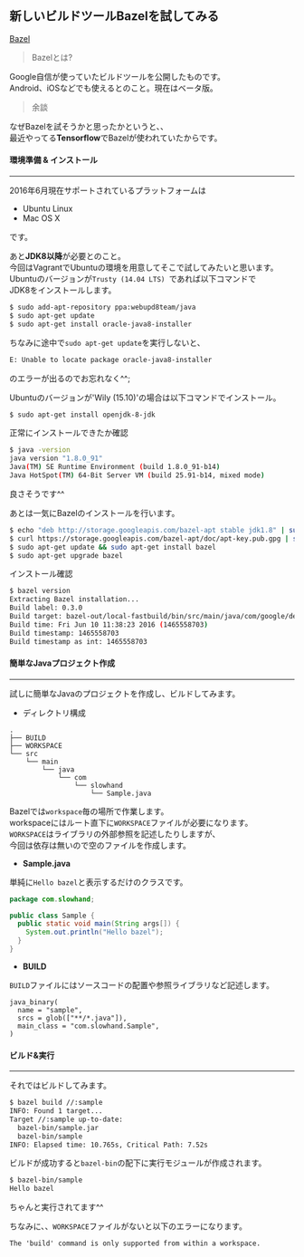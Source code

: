 ## 新しいビルドツールBazelを試してみる

[Bazel](http://www.bazel.io)


> Bazelとは?

Google自信が使っていたビルドツールを公開したものです。<br>
Android、iOSなどでも使えるとのこと。現在はベータ版。

> 余談

なぜBazelを試そうかと思ったかというと、、<br>
最近やってる**Tensorflow**でBazelが使われていたからです。

#### 環境準備 & インストール
***

2016年6月現在サポートされているプラットフォームは

* Ubuntu Linux
* Mac OS X

です。

あと**JDK8以降**が必要とのこと。<br>
今回はVagrantでUbuntuの環境を用意してそこで試してみたいと思います。<br>
Ubuntuのバージョンが`Trusty (14.04 LTS) `であれば以下コマンドで<br>
JDK8をインストールします。

```sh
$ sudo add-apt-repository ppa:webupd8team/java
$ sudo apt-get update
$ sudo apt-get install oracle-java8-installer
```
ちなみに途中で`sudo apt-get update`を実行しないと、<br>
```sh
E: Unable to locate package oracle-java8-installer
```
のエラーが出るのでお忘れなく^^;

Ubuntuのバージョンが'Wily (15.10)'の場合は以下コマンドでインストール。
```sh
$ sudo apt-get install openjdk-8-jdk
```

正常にインストールできたか確認
```sh
$ java -version
java version "1.8.0_91"
Java(TM) SE Runtime Environment (build 1.8.0_91-b14)
Java HotSpot(TM) 64-Bit Server VM (build 25.91-b14, mixed mode)
```
良さそうです^^

あとは一気にBazelのインストールを行います。
```sh
$ echo "deb http://storage.googleapis.com/bazel-apt stable jdk1.8" | sudo tee /etc/apt/sources.list.d/bazel.list
$ curl https://storage.googleapis.com/bazel-apt/doc/apt-key.pub.gpg | sudo apt-key add -
$ sudo apt-get update && sudo apt-get install bazel
$ sudo apt-get upgrade bazel
```

インストール確認
```sh
$ bazel version
Extracting Bazel installation...
Build label: 0.3.0
Build target: bazel-out/local-fastbuild/bin/src/main/java/com/google/devtools/build/lib/bazel/BazelServer_deploy.jar
Build time: Fri Jun 10 11:38:23 2016 (1465558703)
Build timestamp: 1465558703
Build timestamp as int: 1465558703
```

#### 簡単なJavaプロジェクト作成
***

試しに簡単なJavaのプロジェクトを作成し、ビルドしてみます。

* ディレクトリ構成

```
.
├── BUILD
├── WORKSPACE
└── src
    └── main
        └── java
            └── com
                └── slowhand
                    └── Sample.java
```

Bazelでは`workspace`毎の場所で作業します。<br>
workspaceにはルート直下に`WORKSPACE`ファイルが必要になります。<br>
`WORKSPACE`はライブラリの外部参照を記述したりしますが、<br>
今回は依存は無いので空のファイルを作成します。

* **Sample.java**

単純に`Hello bazel`と表示するだけのクラスです。

```java
package com.slowhand;

public class Sample {
  public static void main(String args[]) {
    System.out.println("Hello bazel");
  }
}
```

* **BUILD**

`BUILD`ファイルにはソースコードの配置や参照ライブラリなど記述します。

```
java_binary(
  name = "sample",
  srcs = glob(["**/*.java"]),
  main_class = "com.slowhand.Sample",
)
```

#### ビルド&実行
***

それではビルドしてみます。
```sh
$ bazel build //:sample
INFO: Found 1 target...
Target //:sample up-to-date:
  bazel-bin/sample.jar
  bazel-bin/sample
INFO: Elapsed time: 10.765s, Critical Path: 7.52s
```
ビルドが成功すると`bazel-bin`の配下に実行モジュールが作成されます。
```sh
$ bazel-bin/sample
Hello bazel
```
ちゃんと実行されてます^^

ちなみに、、`WORKSPACE`ファイルがないと以下のエラーになります。
```
The 'build' command is only supported from within a workspace.
```
